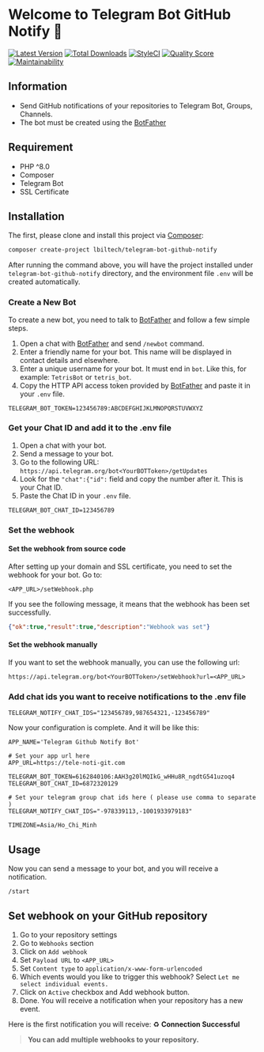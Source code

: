 # Welcome to Telegram Bot GitHub Notify 👋

[![Latest Version](https://img.shields.io/github/release/lbiltech/telegram-bot-github-notify.svg?style=flat-square)](https://github.com/lbiltech/telegram-bot-github-notify/releases)
[![Total Downloads](https://img.shields.io/packagist/dt/lbiltech/telegram-bot-github-notify.svg?style=flat-square)](https://packagist.org/packages/lbiltech/telegram-bot-github-notify)
[![StyleCI](https://styleci.io/repos/656960426/shield)](https://styleci.io/repos/656960426)
[![Quality Score](https://img.shields.io/scrutinizer/g/lbiltech/telegram-bot-github-notify.svg?style=flat-square)](https://scrutinizer-ci.com/g/lbiltech/telegram-bot-github-notify)
[![Maintainability](https://api.codeclimate.com/v1/badges/460e2b6fba334a156b2e/maintainability)](https://codeclimate.com/github/lbiltech/telegram-bot-github-notify/maintainability)

## Information

- Send GitHub notifications of your repositories to Telegram Bot, Groups, Channels.
- The bot must be created using the [BotFather](https://core.telegram.org/bots#6-botfather)

## Requirement

- PHP ^8.0
- Composer
- Telegram Bot
- SSL Certificate

## Installation

The first, please clone and install this project via [Composer](https://getcomposer.org/):

```bash
composer create-project lbiltech/telegram-bot-github-notify
```

After running the command above, you will have the project installed under `telegram-bot-github-notify` directory,
and the environment file `.env` will be created automatically.

### Create a New Bot

To create a new bot, you need to talk to [BotFather](https://core.telegram.org/bots#6-botfather) and follow a few simple steps.

1. Open a chat with [BotFather](https://telegram.me/botfather) and send `/newbot` command.
2. Enter a friendly name for your bot. This name will be displayed in contact details and elsewhere.
3. Enter a unique username for your bot. It must end in `bot`. Like this, for example: `TetrisBot` or `tetris_bot`.
4. Copy the HTTP API access token provided by [BotFather](https://telegram.me/botfather) and paste it in your `.env` file.

```shell
TELEGRAM_BOT_TOKEN=123456789:ABCDEFGHIJKLMNOPQRSTUVWXYZ
```

### Get your Chat ID and add it to the .env file

1. Open a chat with your bot.
2. Send a message to your bot.
3. Go to the following URL: `https://api.telegram.org/bot<YourBOTToken>/getUpdates`
4. Look for the `"chat":{"id":` field and copy the number after it. This is your Chat ID.
5. Paste the Chat ID in your `.env` file.

```shell
TELEGRAM_BOT_CHAT_ID=123456789
```

### Set the webhook

#### Set the webhook from source code

After setting up your domain and SSL certificate, you need to set the webhook for your bot. Go to:

```http request
<APP_URL>/setWebhook.php
```

If you see the following message, it means that the webhook has been set successfully.

```json
{"ok":true,"result":true,"description":"Webhook was set"}
```

#### Set the webhook manually

If you want to set the webhook manually, you can use the following url:

```http request
https://api.telegram.org/bot<YourBOTToken>/setWebhook?url=<APP_URL>
```

### Add chat ids you want to receive notifications to the .env file

```shell
TELEGRAM_NOTIFY_CHAT_IDS="123456789,987654321,-123456789"
```

Now your configuration is complete. And it will be like this:

```shell
APP_NAME='Telegram Github Notify Bot'

# Set your app url here
APP_URL=https://tele-noti-git.com

TELEGRAM_BOT_TOKEN=6162840106:AAH3g20lMQIkG_wHHu8R_ngdtG541uzoq4
TELEGRAM_BOT_CHAT_ID=6872320129

# Set your telegram group chat ids here ( please use comma to separate )
TELEGRAM_NOTIFY_CHAT_IDS="-978339113,-1001933979183"

TIMEZONE=Asia/Ho_Chi_Minh
```

## Usage

Now you can send a message to your bot, and you will receive a notification.

```text
/start
```

## Set webhook on your GitHub repository

1. Go to your repository settings
2. Go to `Webhooks` section
3. Click on `Add webhook`
4. Set `Payload URL` to `<APP_URL>`
5. Set `Content type` to `application/x-www-form-urlencoded`
6. Which events would you like to trigger this webhook? Select `Let me select individual events.`
7. Click on `Active` checkbox and Add webhook button.
8. Done. You will receive a notification when your repository has a new event.

Here is the first notification you will receive: ♻️ **Connection Successful**

> **You can add multiple webhooks to your repository.**
